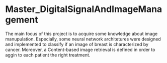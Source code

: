 # Master_DigitalSignalAndImageManagement


The main focus of this project is to acquire some knowledge about image manupulation. Especially, some neural network architetures were designed and implemented to classify if an image of breast is characterized by cancer. Moreover, a Content-based image retrieval is defined in order to aggin to each patient the right treatment.

